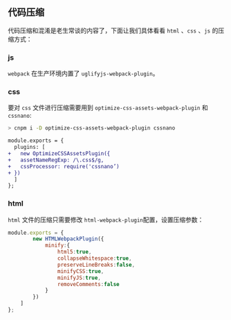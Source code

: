 ## 代码压缩

代码压缩和混淆是老生常谈的内容了，下面让我们具体看看 `html` 、`css` 、`js` 的压缩方式：

### js

`webpack` 在生产环境内置了 `uglifyjs-webpack-plugin`。

### css

要对 `css` 文件进行压缩需要用到 `optimize-css-assets-webpack-plugin` 和 `cssnano`:

```bash
> cnpm i -D optimize-css-assets-webpack-plugin cssnano
```

```diff
module.exports = {
  plugins: [
+ 	new OptimizeCSSAssetsPlugin({
+ 	assetNameRegExp: /\.css$/g,
+ 	cssProcessor: require('cssnano’) 
+ })
  ]
};
```

### html

`html` 文件的压缩只需要修改 `html-webpack-plugin`配置，设置压缩参数：

```js
module.exports = {
        new HTMLWebpackPlugin({
            minify:{
                html5:true,
                collapseWhitespace:true,
                preserveLineBreaks:false,
                minifyCSS:true,
                minifyJS:true,
                removeComments:false
            }
        })
    ]
};
```

